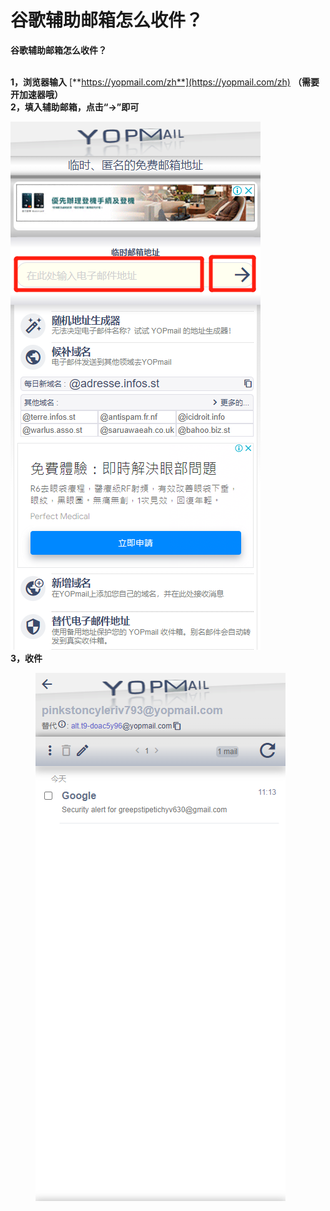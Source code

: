 # 谷歌辅助邮箱怎么收件？

**谷歌辅助邮箱怎么收件？**

\
**1，浏览器输入** [**https://yopmail.com/zh**](https://yopmail.com/zh) **（需要开加速器哦）**\
**2，填入辅助邮箱，点击“→”即可**

![](<../../.gitbook/assets/7a51bb9e8755b4b1980e8c891b19aadd (2).png>)\
**3，收件**

<figure><img src="../../.gitbook/assets/8650112bd9a7a31536099baedb9dbee5.png" alt=""><figcaption></figcaption></figure>
